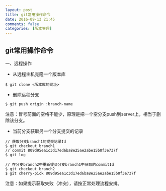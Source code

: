 ```yaml
---
layout: post
title: git常用操作命令
date: 2016-09-13 21:45
comments: false
categories: [版本管理]
---
```


## git常用操作命令

一、远程操作

- 从远程主机克隆一个版本库

```
$ git clone <版本库的网址>
```

- 删除远程分支


```
$ git push origin :branch-name
```
注意：冒号前面的空格不能少，原理是把一个空分支push到server上，相当于删除该分支。

- 当前分支获取另一个分支提交的记录

```
// 获取分支branch1的提交记录Id
$ git checkout branch1
// commit 809d95ea1c3d17ed6ba8e25ae2abe15b0f3e737f
$ git log

// 在分支branch2中重新提交分支branch1中获取的commitId
$ git checkout branch2
$ git cherry-pick 809d95ea1c3d17ed6ba8e25ae2abe15b0f3e737f 
```

注意：如果提示获取失败（冲突），请按正常处理流程安排。



